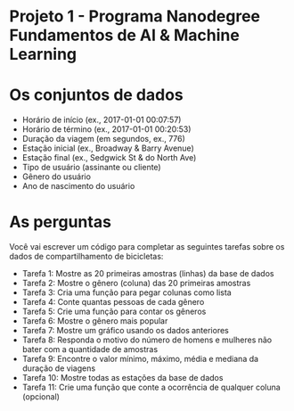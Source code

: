 # Projeto 1 - Programa Nanodegree Fundamentos de AI & Machine Learning

# Os conjuntos de dados
  - Horário de início (ex., 2017-01-01 00:07:57)
  - Horário de término (ex., 2017-01-01 00:20:53)
  - Duração da viagem (em segundos, ex., 776)
  - Estação inicial (ex., Broadway & Barry Avenue)
  - Estação final (ex., Sedgwick St & do North Ave)
  - Tipo de usuário (assinante ou cliente)
  - Gênero do usuário
  - Ano de nascimento do usuário

# As perguntas
  Você vai escrever um código para completar as seguintes tarefas sobre os dados de compartilhamento de bicicletas:

  - Tarefa 1: Mostre as 20 primeiras amostras (linhas) da base de dados
  - Tarefa 2: Mostre o gênero (coluna) das 20 primeiras amostras
  - Tarefa 3: Cria uma função para pegar colunas como lista
  - Tarefa 4: Conte quantas pessoas de cada gênero
  - Tarefa 5: Crie uma função para contar os gêneros
  - Tarefa 6: Mostre o gênero mais popular
  - Tarefa 7: Mostre um gráfico usando os dados anteriores
  - Tarefa 8: Responda o motivo do número de homens e mulheres não bater com a quantidade de amostras
  - Tarefa 9: Encontre o valor mínimo, máximo, média e mediana da duração de viagens
  - Tarefa 10: Mostre todas as estações da base de dados
  - Tarefa 11: Crie uma função que conte a ocorrência de qualquer coluna (opcional)
